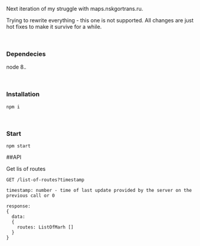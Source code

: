Next iteration of my struggle with maps.nskgortrans.ru.

Trying to rewrite everything - this one is not supported. All changes are just hot fixes to make it survive for a while.

&nbsp;

### Dependecies
node 8.*.*

&nbsp;

### Installation
```
npm i
```

&nbsp;

### Start
```
npm start
```

##API

Get lis of routes
```
GET /list-of-routes?timestamp

timestamp: number - time of last update provided by the server on the previous call or 0

response:
{
  data:
  {
    routes: ListOfMarh []
  }
}
```
